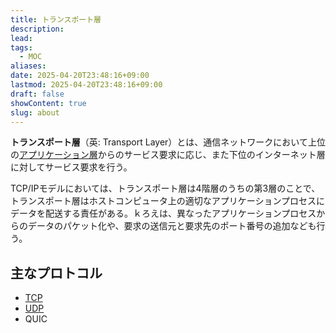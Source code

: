 ```yaml
---
title: トランスポート層
description: 
lead: 
tags:
  - MOC
aliases: 
date: 2025-04-20T23:48:16+09:00
lastmod: 2025-04-20T23:48:16+09:00
draft: false
showContent: true
slug: about
---
```

**トランスポート層**（英: Transport Layer）とは、通信ネットワークにおいて上位の[アプリケーション層](../application/アプリケーション層.md)からのサービス要求に応じ、また下位のインターネット層に対してサービス要求を行う。

TCP/IPモデルにおいては、トランスポート層は4階層のうちの第3層のことで、トランスポート層はホストコンピュータ上の適切なアプリケーションプロセスにデータを配送する責任がある。ｋろえは、異なったアプリケーションプロセスからのデータのパケット化や、要求の送信元と要求先のポート番号の追加なども行う。

## 主なプロトコル
- [TCP](tcp/TCP.md)
- [UDP](udp/UDP.md)
- QUIC